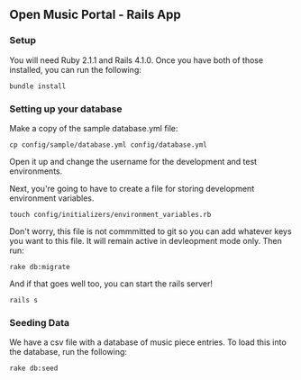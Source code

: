 ## Open Music Portal - Rails App

### Setup

You will need Ruby 2.1.1 and Rails 4.1.0. Once you have both of those installed, you can run the following:

    bundle install

### Setting up your database

Make a copy of the sample database.yml file:

    cp config/sample/database.yml config/database.yml

Open it up and change the username for the development and test environments.

Next, you're going to have to create a file for storing development environment variables.

    touch config/initializers/environment_variables.rb

Don't worry, this file is not commmitted to git so you can add whatever keys you want to this file. It will remain active in devleopment mode only. Then run:

    rake db:migrate

And if that goes well too, you can start the rails server!

    rails s

### Seeding Data

We have a csv file with a database of music piece entries. To load this into the database, run the following:

    rake db:seed
